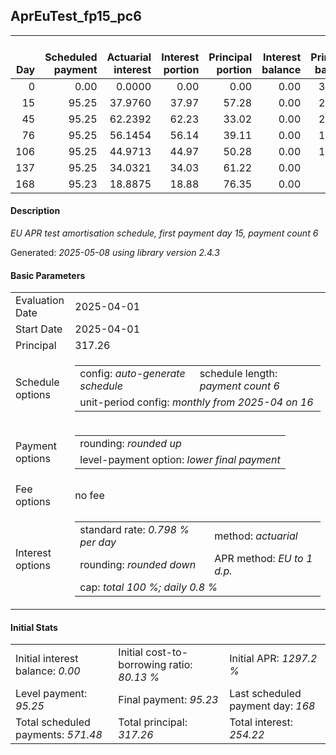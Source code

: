 <h2>AprEuTest_fp15_pc6</h2>
<table>
    <thead style="vertical-align: bottom;">
        <th style="text-align: right;">Day</th>
        <th style="text-align: right;">Scheduled payment</th>
        <th style="text-align: right;">Actuarial interest</th>
        <th style="text-align: right;">Interest portion</th>
        <th style="text-align: right;">Principal portion</th>
        <th style="text-align: right;">Interest balance</th>
        <th style="text-align: right;">Principal balance</th>
        <th style="text-align: right;">Total actuarial interest</th>
        <th style="text-align: right;">Total interest</th>
        <th style="text-align: right;">Total principal</th>
    </thead>
    <tr style="text-align: right;">
        <td class="ci00">0</td>
        <td class="ci01" style="white-space: nowrap;">0.00</td>
        <td class="ci02">0.0000</td>
        <td class="ci03">0.00</td>
        <td class="ci04">0.00</td>
        <td class="ci05">0.00</td>
        <td class="ci06">317.26</td>
        <td class="ci07">0.0000</td>
        <td class="ci08">0.00</td>
        <td class="ci09">0.00</td>
    </tr>
    <tr style="text-align: right;">
        <td class="ci00">15</td>
        <td class="ci01" style="white-space: nowrap;">95.25</td>
        <td class="ci02">37.9760</td>
        <td class="ci03">37.97</td>
        <td class="ci04">57.28</td>
        <td class="ci05">0.00</td>
        <td class="ci06">259.98</td>
        <td class="ci07">37.9760</td>
        <td class="ci08">37.97</td>
        <td class="ci09">57.28</td>
    </tr>
    <tr style="text-align: right;">
        <td class="ci00">45</td>
        <td class="ci01" style="white-space: nowrap;">95.25</td>
        <td class="ci02">62.2392</td>
        <td class="ci03">62.23</td>
        <td class="ci04">33.02</td>
        <td class="ci05">0.00</td>
        <td class="ci06">226.96</td>
        <td class="ci07">100.2152</td>
        <td class="ci08">100.20</td>
        <td class="ci09">90.30</td>
    </tr>
    <tr style="text-align: right;">
        <td class="ci00">76</td>
        <td class="ci01" style="white-space: nowrap;">95.25</td>
        <td class="ci02">56.1454</td>
        <td class="ci03">56.14</td>
        <td class="ci04">39.11</td>
        <td class="ci05">0.00</td>
        <td class="ci06">187.85</td>
        <td class="ci07">156.3606</td>
        <td class="ci08">156.34</td>
        <td class="ci09">129.41</td>
    </tr>
    <tr style="text-align: right;">
        <td class="ci00">106</td>
        <td class="ci01" style="white-space: nowrap;">95.25</td>
        <td class="ci02">44.9713</td>
        <td class="ci03">44.97</td>
        <td class="ci04">50.28</td>
        <td class="ci05">0.00</td>
        <td class="ci06">137.57</td>
        <td class="ci07">201.3319</td>
        <td class="ci08">201.31</td>
        <td class="ci09">179.69</td>
    </tr>
    <tr style="text-align: right;">
        <td class="ci00">137</td>
        <td class="ci01" style="white-space: nowrap;">95.25</td>
        <td class="ci02">34.0321</td>
        <td class="ci03">34.03</td>
        <td class="ci04">61.22</td>
        <td class="ci05">0.00</td>
        <td class="ci06">76.35</td>
        <td class="ci07">235.3640</td>
        <td class="ci08">235.34</td>
        <td class="ci09">240.91</td>
    </tr>
    <tr style="text-align: right;">
        <td class="ci00">168</td>
        <td class="ci01" style="white-space: nowrap;">95.23</td>
        <td class="ci02">18.8875</td>
        <td class="ci03">18.88</td>
        <td class="ci04">76.35</td>
        <td class="ci05">0.00</td>
        <td class="ci06">0.00</td>
        <td class="ci07">254.2514</td>
        <td class="ci08">254.22</td>
        <td class="ci09">317.26</td>
    </tr>
</table>
<h4>Description</h4>
<p><i>EU APR test amortisation schedule, first payment day 15, payment count 6</i></p>
<p>Generated: <i>2025-05-08 using library version 2.4.3</i></p>
<h4>Basic Parameters</h4>
<table>
    <tr>
        <td>Evaluation Date</td>
        <td>2025-04-01</td>
    </tr>
    <tr>
        <td>Start Date</td>
        <td>2025-04-01</td>
    </tr>
    <tr>
        <td>Principal</td>
        <td>317.26</td>
    </tr>
    <tr>
        <td>Schedule options</td>
        <td>
            <table>
                <tr>
                    <td>config: <i>auto-generate schedule</i></td>
                    <td>schedule length: <i><i>payment count</i> 6</i></td>
                </tr>
                <tr>
                    <td colspan="2" style="white-space: nowrap;">unit-period config: <i>monthly from 2025-04 on 16</i></td>
                </tr>
            </table>
        </td>
    </tr>
    <tr>
        <td>Payment options</td>
        <td>
            <table>
                <tr>
                    <td>rounding: <i>rounded up</i></td>
                </tr>
                <tr>
                    <td>level-payment option: <i>lower&nbsp;final&nbsp;payment</i></td>
                </tr>
            </table>
        </td>
    </tr>
    <tr>
        <td>Fee options</td>
        <td>no fee
        </td>
    </tr>
    <tr>
        <td>Interest options</td>
        <td>
            <table>
                <tr>
                    <td>standard rate: <i>0.798 % per day</i></td>
                    <td>method: <i>actuarial</i></td>
                </tr>
                <tr>
                    <td>rounding: <i>rounded down</i></td>
                    <td>APR method: <i>EU to 1 d.p.</i></td>
                </tr>
                <tr>
                    <td colspan="2">cap: <i>total 100 %; daily 0.8 %</td>
                </tr>
            </table>
        </td>
    </tr>
</table>
<h4>Initial Stats</h4>
<table>
    <tr>
        <td>Initial interest balance: <i>0.00</i></td>
        <td>Initial cost-to-borrowing ratio: <i>80.13 %</i></td>
        <td>Initial APR: <i>1297.2 %</i></td>
    </tr>
    <tr>
        <td>Level payment: <i>95.25</i></td>
        <td>Final payment: <i>95.23</i></td>
        <td>Last scheduled payment day: <i>168</i></td>
    </tr>
    <tr>
        <td>Total scheduled payments: <i>571.48</i></td>
        <td>Total principal: <i>317.26</i></td>
        <td>Total interest: <i>254.22</i></td>
    </tr>
</table>